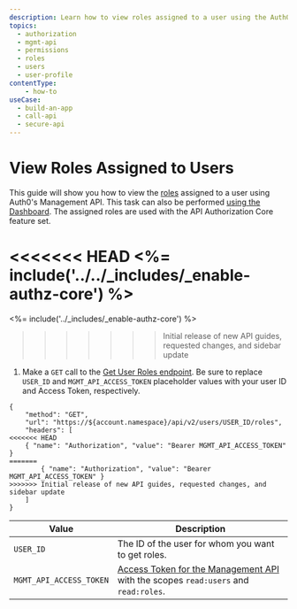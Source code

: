 ```yaml
---
description: Learn how to view roles assigned to a user using the Auth0 Management API. For use with Auth0's API Authorization Core feature set.
topics:
  - authorization
  - mgmt-api
  - permissions
  - roles
  - users
  - user-profile
contentType: 
    - how-to
useCase:
  - build-an-app
  - call-api
  - secure-api
---
```

# View Roles Assigned to Users

This guide will show you how to view the [roles](/authorization/concepts/rbac) assigned to a user using Auth0's Management API. This task can also be performed [using the Dashboard](/authorization/guides/dashboard/view-user-roles). The assigned roles are used with the API Authorization Core feature set.

<<<<<<< HEAD
<%= include('../../_includes/_enable-authz-core') %>
=======
<%= include('../_includes/_enable-authz-core') %>
>>>>>>> Initial release of new API guides, requested changes, and sidebar update

1. Make a `GET` call to the [Get User Roles endpoint](/api/management/v2#!/user_roles/get_user_roles). Be sure to replace `USER_ID` and `MGMT_API_ACCESS_TOKEN` placeholder values with your user ID and Access Token, respectively.

```har
{
	"method": "GET",
	"url": "https://${account.namespace}/api/v2/users/USER_ID/roles",
	"headers": [
<<<<<<< HEAD
   	{ "name": "Authorization", "value": "Bearer MGMT_API_ACCESS_TOKEN" }
=======
   		{ "name": "Authorization", "value": "Bearer MGMT_API_ACCESS_TOKEN" }
>>>>>>> Initial release of new API guides, requested changes, and sidebar update
	]
}
```

| **Value** | **Description** |
| - | - |
| `USER_ID` | Τhe ID of the user for whom you want to get roles. |
| `MGMT_API_ACCESS_TOKEN` | [Access Token for the Management API](/api/management/v2/tokens) with the scopes `read:users` and `read:roles`. |